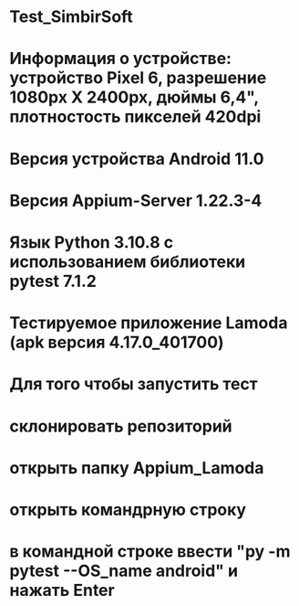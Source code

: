# Test_SimbirSoft
# Информация о устройстве: устройство Pixel 6, разрешение 1080px X 2400px, дюймы 6,4", плотностость пикселей 420dpi
# Версия устройства Android 11.0
# Версия Appium-Server 1.22.3-4
# Язык Python 3.10.8 с использованием  библиотеки pytest 7.1.2
# Тестируемое приложение Lamoda (apk версия 4.17.0_401700)
# Для того чтобы запустить тест 
# склонировать репозиторий
# открыть папку Appium_Lamoda
# открыть командрную строку
# в командной строке ввести "py -m pytest --OS_name android" и нажать Enter 